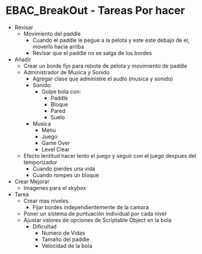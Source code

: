 # EBAC_BreakOut - Tareas Por hacer
*	Revisar
	-	Movimiento del paddle
		-	Cuando el paddle le pegue a la pelota y este este debajo de el, moverlo hacia arriba
		-	Revisar que el paddle no se salga de los bordes
*	Añadir
	-	Crear un borde fijo para rebote de pelota y movimiento de paddle
	-	Administrador de Musica y Sonido
		*	Agregar clase que administre el audio (musica y sonido)
		*	Sonido:
			-	Golpe bola con:
				*	Paddle
				*	Bloque
				*	Pared
				*	Suelo
		*	Musica
			-	Menu
			-	Juego
			-	Game Over
			-	Level Clear
	-	Efecto lentitud hacer lento el juego y seguir con el juego despues del temporizador
		*	Cuando pierdes una vida
		*	Cuando rompes un bloque
*	Crear Mejorar
	-	Imagenes para el skybox
*	Tarea
	-	Crear mas niveles
		*	Fijar bordes independientemente de la camara
	-	Poner un sistema de puntuación individual por cada nivel
	-	Ajustar valores de opciones de Scriptable Object en la bola
		*	Dificultad
			-	Numero de Vidas
			-	Tamaño del paddle
			-	Velocidad de la bola